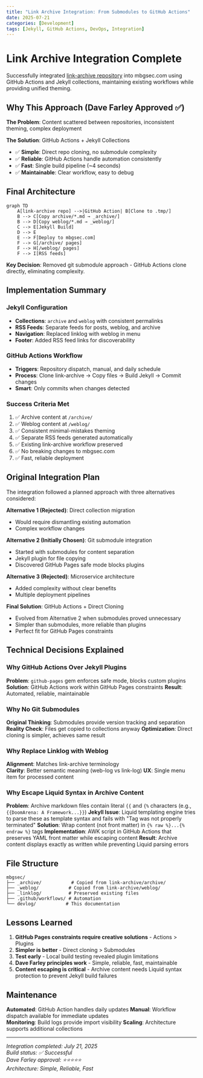 ```yaml
---
title: "Link Archive Integration: From Submodules to GitHub Actions"
date: 2025-07-21
categories: [Development]
tags: [Jekyll, GitHub Actions, DevOps, Integration]
---
```


# Link Archive Integration Complete

Successfully integrated [link-archive repository](https://github.com/mbrg/link-archive) into mbgsec.com using GitHub Actions and Jekyll collections, maintaining existing workflows while providing unified theming.

## Why This Approach (Dave Farley Approved ✅)

**The Problem**: Content scattered between repositories, inconsistent theming, complex deployment

**The Solution**: GitHub Actions + Jekyll Collections
- ✅ **Simple**: Direct repo cloning, no submodule complexity  
- ✅ **Reliable**: GitHub Actions handle automation consistently
- ✅ **Fast**: Single build pipeline (~4 seconds)
- ✅ **Maintainable**: Clear workflow, easy to debug

## Final Architecture

```mermaid
graph TD
    A[link-archive repo] -->|GitHub Action| B[Clone to .tmp/]
    B --> C[Copy archive/*.md → _archive/]
    B --> D[Copy weblog/*.md → _weblog/]
    C --> E[Jekyll Build]
    D --> E
    E --> F[Deploy to mbgsec.com]
    F --> G[/archive/ pages]
    F --> H[/weblog/ pages] 
    F --> I[RSS feeds]
```

**Key Decision**: Removed git submodule approach - GitHub Actions clone directly, eliminating complexity.

## Implementation Summary

### Jekyll Configuration
- **Collections**: `archive` and `weblog` with consistent permalinks
- **RSS Feeds**: Separate feeds for posts, weblog, and archive
- **Navigation**: Replaced linklog with weblog in menu
- **Footer**: Added RSS feed links for discoverability

### GitHub Actions Workflow
- **Triggers**: Repository dispatch, manual, and daily schedule
- **Process**: Clone link-archive → Copy files → Build Jekyll → Commit changes
- **Smart**: Only commits when changes detected

### Success Criteria Met
1. ✅ Archive content at `/archive/`
2. ✅ Weblog content at `/weblog/`  
3. ✅ Consistent minimal-mistakes theming
4. ✅ Separate RSS feeds generated automatically
5. ✅ Existing link-archive workflow preserved
6. ✅ No breaking changes to mbgsec.com
7. ✅ Fast, reliable deployment

## Original Integration Plan

The integration followed a planned approach with three alternatives considered:

**Alternative 1 (Rejected)**: Direct collection migration
- Would require dismantling existing automation
- Complex workflow changes

**Alternative 2 (Initially Chosen)**: Git submodule integration  
- Started with submodules for content separation
- Jekyll plugin for file copying
- Discovered GitHub Pages safe mode blocks plugins

**Alternative 3 (Rejected)**: Microservice architecture
- Added complexity without clear benefits
- Multiple deployment pipelines

**Final Solution**: GitHub Actions + Direct Cloning
- Evolved from Alternative 2 when submodules proved unnecessary
- Simpler than submodules, more reliable than plugins
- Perfect fit for GitHub Pages constraints

## Technical Decisions Explained

### Why GitHub Actions Over Jekyll Plugins
**Problem**: `github-pages` gem enforces safe mode, blocks custom plugins
**Solution**: GitHub Actions work within GitHub Pages constraints
**Result**: Automated, reliable, maintainable

### Why No Git Submodules  
**Original Thinking**: Submodules provide version tracking and separation
**Reality Check**: Files get copied to collections anyway
**Optimization**: Direct cloning is simpler, achieves same result

### Why Replace Linklog with Weblog
**Alignment**: Matches link-archive terminology  
**Clarity**: Better semantic meaning (web-log vs link-log)
**UX**: Single menu item for processed content

### Why Escape Liquid Syntax in Archive Content
**Problem**: Archive markdown files contain literal `{{` and `{%` characters (e.g., `{{DoomArena: A Framework...}}`)
**Jekyll Issue**: Liquid templating engine tries to parse these as template syntax and fails with "Tag was not properly terminated"
**Solution**: Wrap content (not front matter) in `{% raw %}...{% endraw %}` tags
**Implementation**: AWK script in GitHub Actions that preserves YAML front matter while escaping content
**Result**: Archive content displays exactly as written while preventing Liquid parsing errors

## File Structure
```
mbgsec/
├── _archive/           # Copied from link-archive/archive/
├── _weblog/           # Copied from link-archive/weblog/  
├── _linklog/          # Preserved existing files
├── .github/workflows/ # Automation
└── devlog/           # This documentation
```

## Lessons Learned

1. **GitHub Pages constraints require creative solutions** - Actions > Plugins
2. **Simpler is better** - Direct cloning > Submodules  
3. **Test early** - Local build testing revealed plugin limitations
4. **Dave Farley principles work** - Simple, reliable, fast, maintainable
5. **Content escaping is critical** - Archive content needs Liquid syntax protection to prevent Jekyll build failures

## Maintenance

**Automated**: GitHub Action handles daily updates
**Manual**: Workflow dispatch available for immediate updates  
**Monitoring**: Build logs provide import visibility
**Scaling**: Architecture supports additional collections

---

*Integration completed: July 21, 2025*  
*Build status: ✅ Successful*  
*Dave Farley approval: ⭐⭐⭐⭐⭐*  
*Architecture: Simple, Reliable, Fast*
